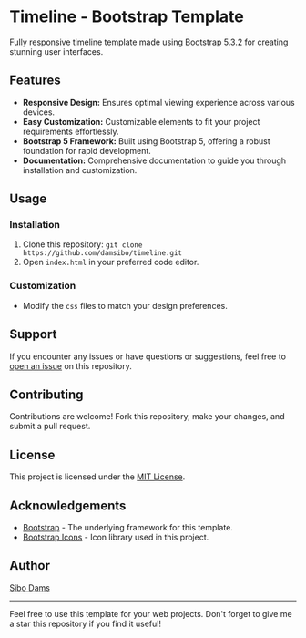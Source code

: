 # Timeline - Bootstrap Template

Fully responsive timeline template made using Bootstrap 5.3.2 for creating stunning user interfaces.

## Features

- **Responsive Design:** Ensures optimal viewing experience across various devices.
- **Easy Customization:** Customizable elements to fit your project requirements effortlessly.
- **Bootstrap 5 Framework:** Built using Bootstrap 5, offering a robust foundation for rapid development.
- **Documentation:** Comprehensive documentation to guide you through installation and customization.

## Usage

### Installation

1. Clone this repository: `git clone https://github.com/damsibo/timeline.git`
2. Open `index.html` in your preferred code editor.

### Customization

- Modify the `css` files to match your design preferences.

## Support

If you encounter any issues or have questions or suggestions, feel free to [open an issue](https://github.com/damsibo/timeline/issues) on this repository.

## Contributing

Contributions are welcome! Fork this repository, make your changes, and submit a pull request.

## License

This project is licensed under the [MIT License](LICENSE).

## Acknowledgements

- [Bootstrap](https://getbootstrap.com/) - The underlying framework for this template.
- [Bootstrap Icons](https://icons.getbootstrap.com/) - Icon library used in this project.

## Author

[Sibo Dams](https://github.com/damsibo)

---

Feel free to use this template for your web projects. Don't forget to give me a star this repository if you find it useful!

